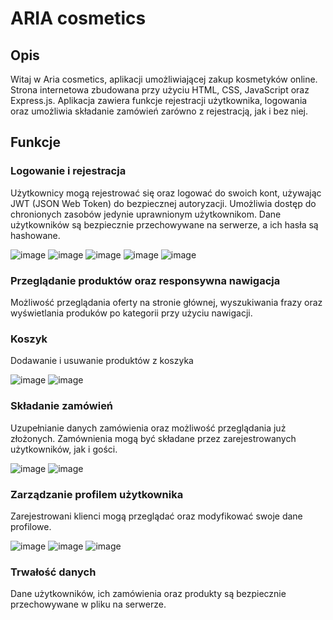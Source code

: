 <h1>ARIA cosmetics</h1>
<h2>Opis</h2>
<p>Witaj w Aria cosmetics, aplikacji umożliwiającej zakup kosmetyków online. 
  Strona internetowa zbudowana przy użyciu HTML, CSS, JavaScript oraz Express.js. 
  Aplikacja zawiera funkcje rejestracji użytkownika, logowania oraz umożliwia składanie zamówień zarówno z rejestracją, jak i bez niej. 
</p>
<h2>Funkcje</h2>
<h3>Logowanie i rejestracja</h3>
<p>
  Użytkownicy mogą rejestrować się oraz logować do swoich kont, używając JWT (JSON Web Token) do bezpiecznej autoryzacji. Umożliwia dostęp do chronionych zasobów jedynie uprawnionym użytkownikom.
  Dane użytkowników są bezpiecznie przechowywane na serwerze, a ich hasła są hashowane.
  
  ![image](https://github.com/MariaBrodowska/cosmetics-store/assets/log1.png)
  ![image](https://github.com/MariaBrodowska/cosmetics-store/assets/log2.png)
  ![image](https://github.com/MariaBrodowska/cosmetics-store/assets/log3.png)
  ![image](https://github.com/MariaBrodowska/cosmetics-store/assets/log4.png)
  ![image](https://github.com/MariaBrodowska/cosmetics-store/assets/log5.png)
  
</p>
<h3>Przeglądanie produktów oraz responsywna nawigacja</h3>
<p>
  Możliwość przeglądania oferty na stronie głównej, wyszukiwania frazy oraz wyświetlania produków po kategorii przy użyciu nawigacji.
  
</p>
<h3>Koszyk</h3>
<p>Dodawanie i usuwanie produktów z koszyka
  
![image](https://github.com/MariaBrodowska/cosmetics-store/assets/kosz1.png)
![image](https://github.com/MariaBrodowska/cosmetics-store/assets/kosz2.png)
</p>
<h3>Składanie zamówień</h3>
<p>
  Uzupełnianie danych zamówienia oraz możliwość przeglądania już złożonych. Zamównienia mogą być składane przez zarejestrowanych użytkowników, jak i gości.
  
  ![image](https://github.com/MariaBrodowska/cosmetics-store/assets/zam1.png)
  ![image](https://github.com/MariaBrodowska/cosmetics-store/assets/zam2.png)
</p>
<h3>Zarządzanie profilem użytkownika</h3>
<p>
  Zarejestrowani klienci mogą przeglądać oraz modyfikować swoje dane profilowe.
  
  ![image](https://github.com/MariaBrodowska/cosmetics-store/assets/uzy1.png)
  ![image](https://github.com/MariaBrodowska/cosmetics-store/assets/uzy2.png)
  ![image](https://github.com/MariaBrodowska/cosmetics-store/assets/uzy3.png)
</p>
<h3>Trwałość danych</h3>
<p>
  Dane użytkowników, ich zamówienia oraz produkty są bezpiecznie przechowywane w pliku na serwerze.
</p>
